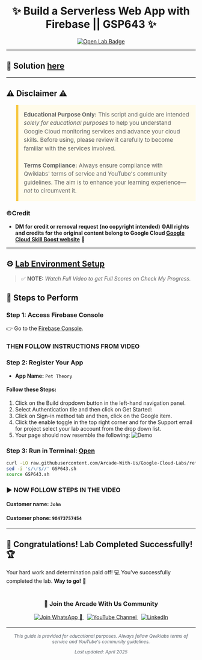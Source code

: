 <h1 align="center">
✨ Build a Serverless Web App with Firebase || GSP643 ✨
</h1>

<div align="center">
  <a href="https://www.cloudskillsboost.google/focuses/8391?parent=catalog" target="_blank" rel="noopener noreferrer">
    <img src="https://img.shields.io/badge/Open_Lab-Cloud_Skills_Boost-4285F4?style=for-the-badge&logo=google&logoColor=white&labelColor=34A853" alt="Open Lab Badge">
  </a>
</div>

---

## 🔑 Solution [here]()

---

## ⚠️ Disclaimer ⚠️

<blockquote style="background-color: #fffbea; border-left: 6px solid #f7c948; padding: 1em; font-size: 15px; line-height: 1.5;">
  <strong>Educational Purpose Only:</strong> This script and guide are intended <em>solely for educational purposes</em> to help you understand Google Cloud monitoring services and advance your cloud skills. Before using, please review it carefully to become familiar with the services involved.
  <br><br>
  <strong>Terms Compliance:</strong> Always ensure compliance with Qwiklabs' terms of service and YouTube's community guidelines. The aim is to enhance your learning experience—<em>not</em> to circumvent it.
</blockquote>

### ©Credit
- **DM for credit or removal request (no copyright intended) ©All rights and credits for the original content belong to Google Cloud [Google Cloud Skill Boost website](https://www.cloudskillsboost.google/)** 🙏

---

## ⚙️ <ins>Lab Environment Setup</ins>

> ✅ **NOTE:** *Watch Full Video to get Full Scores on Check My Progress.*

## 🚀 **Steps to Perform**

### Step 1: Access Firebase Console
👉 Go to the [Firebase Console](https://console.firebase.google.com/).
### THEN FOLLOW INSTRUCTIONS FROM VIDEO

### Step 2: Register Your App
- **App Name:** `Pet Theory`

#### Follow these Steps:

1. Click on the Build dropdown button in the left-hand navigation panel.
2. Select Authentication tile and then click on Get Started:
3. Click on Sign-in method tab and then, click on the Google item.
4. Click the enable toggle in the top right corner and for the Support email for project select your lab account from the drop down list.
5. Your page should now resemble the following:
![Demo](https://cdn.qwiklabs.com/wzLcWPT%2BlNf6jxJtjkmE3OdSlCGqrjrvGoBqDXHNCTc%3D)

### Step 3: Run in Terminal: [Open](https://ide-service-rs5smkw3ba-ue.a.run.app) 

```bash
curl -LO raw.githubusercontent.com/Arcade-With-Us/Google-Cloud-Labs/refs/heads/main/Build%20a%20Serverless%20Web%20App%20with%20Firebase/GSP643.sh
sed -i 's/\r$//' GSP643.sh
source GSP643.sh
```
### ▶️ **NOW FOLLOW STEPS IN THE VIDEO**

#### Customer name: ```John``` 
#### Customer phone: ```98473757454```
---

## 🎉 **Congratulations! Lab Completed Successfully!** 🏆  

Your hard work and determination paid off! 💻
You've successfully completed the lab. **Way to go!** 🚀


<div align="center" style="padding: 5px;">
  <h3>📱 Join the Arcade With Us Community</h3>
  
  <a href="https://chat.whatsapp.com/KN3NvYNTJvU5xMCVTORJtS">
    <img src="https://img.shields.io/badge/Join_WhatsApp-25D366?style=for-the-badge&logo=whatsapp&logoColor=white" alt="Join WhatsApp 👥">
  </a>
  &nbsp;
  <a href="https://youtube.com/@arcadewithus_we?si=yeEby5M3k40gdX4l">
    <img src="https://img.shields.io/badge/Subscribe-Arcade%20With%20Us-FF0000?style=for-the-badge&logo=youtube&logoColor=white" alt="YouTube Channel">
  </a>
  &nbsp;
  <a href="https://www.linkedin.com/in/tripti-gupta-a28a6832b/">
    <img src="https://img.shields.io/badge/LINKEDIN-Tripti%20Gupta-0077B5?style=for-the-badge&logo=linkedin&logoColor=white" alt="LinkedIn">
</a>


</div>

---

<div align="center">
  <p style="font-size: 12px; color: #586069;">
    <em>This guide is provided for educational purposes. Always follow Qwiklabs terms of service and YouTube's community guidelines.</em>
  </p>
  <p style="font-size: 12px; color: #586069;">
    <em>Last updated: April 2025</em>
  </p>
</div>
